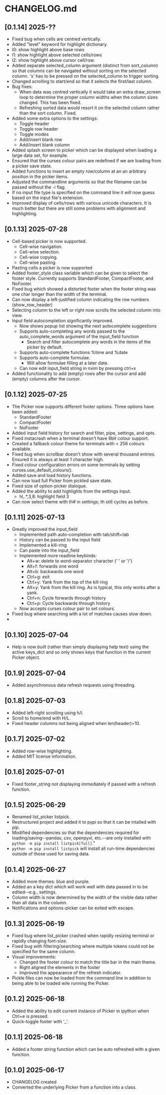 # CHANGELOG.md
## [0.1.14] 2025-??
 - Fixed bug when cells are centred vertically.
 - Added "level" keyword for highlight dictionary.
  - l0: show highlight above base rows
  - l1: show highlight above selected cells/rows
  - l2: show highlight above cursor cell/row.
 - Added separate selected_column argument (distinct from sort_column) so that columns can be navigated without sorting on the selected column. 's' has to be pressed on the selected_column to trigger sorting.
 - Changed scrolling to start/end so that it selects the first/last column.
 - Bug fixes:
   - When data was centred vertically it would take an extra draw_screen loop to determine the proper column widths when the column sizes changed. This has been fixed.
   - Refreshing sorted data would resort it on the selected column rather than the sort column. Fixed.
 - Added some extra options to the settings:
   - Toggle header
   - Toggle row header
   - Toggle modes
   - Add/insert blank row
   - Add/insert blank column
 - Added splash screen to picker which can be displayed when loading a large data set, for example.
 - Ensured that the curses colour pairs are redefined if we are loading from a picker save state.
 - Added functions to insert an empty row/column at an an arbitrary position in the picker items.
 - Adjusted the commandline arguments so that the filename can be passed without the -i flag.
 - If no input file type is specified on the command line it will now guess based on the input file's extension.
 - Improved display of cells/rows with various unicode characters. It is much better but there are still some problems with alignment and highlighting.

## [0.1.13] 2025-07-28
 - Cell-based picker is now supported.
   - Cell-wise navigation.
   - Cell-wise selection.
   - Cell-wise copying.
   - Cell-wise pasting.
 - Pasting cells a picker is now supported
 - Added footer_style class variable which can be given to select the footer style. Currently supports StandardFooter, CompactFooter, and NoFooter.
 - Fixed bug which showed a distorted footer when the footer string was one char longer than the width of the terminal.
 - Can now display a left-justified column indicating the row numbers (show_row_header)
 - Selecting column to the left or right now scrolls the selected column into view.
 - Input field autocompletion significantly improved.
   - Now shows popup list showing the next autocomplete suggestions
   - Supports auto-completing any words passed to the auto_complete_words argument of the input_field function
     - Search and filter autocomplete any words in the items of the picker by default.
   - Supports auto-complete functions %time and %date
   - Supports auto-complete formulae.
     - Will allow formulae filling at a later date.
   - Can now edit input_field string in nvim by pressing ctrl+x
 - Added functionality to add (empty) rows after the cursor and add (empty) columns after the cursor.

## [0.1.12] 2025-07-25
 - The Picker now supports different footer options. Three options have been added:
   - StandardFooter
   - CompactFooter
   - NoFooter
 - Added input field history for search and filter, pipe, settings, and opts. 
 - Fixed instacrash when a terminal doesn't have 8bit colour support.
 - Created a fallback colour theme for terminals with < 256 colours available.
 - Fixed bug when scrollbar doesn't show with several thousand entries. Ensured it is always at least 1 character high.
 - Fixed colour configuration errors on some terminals by setting curses.use_default_colours().
 - Added save and load history functions.
 - Can now load full Picker from pickled save state.
 - Fixed size of option-picker dialogue.
 - Added the ability to add highlights from the settings input.
   - hl,.*,3,8: highlight field 3
 - Can now select theme with th# in settings; th still cycles as before.

## [0.1.11] 2025-07-13
 - Greatly improved the input_field
   - Implemented path auto-completion with tab/shift+tab
   - History can be passed to the input field
   - Implemented a kill-ring
   - Can paste into the input_field
   - Implemented more readline keybinds:
     - Alt+w: delete to word-separator character (' ' or '/')
     - Alt+f: forwards one word
     - Alt+b: backwards one word
     - Ctrl+g: exit
     - Ctrl+y: Yank from the top of the kill ring
     - Alt+y: Yank from the kill ring. As is typical, this only works after a yank.
     - Ctrl+n: Cycle forwards through history
     - Ctrl+p: Cycle backwards through history
   - Now accepts curses colour pair to set colours.
 - Fixed bug where searching with a lot of matches causes slow down.
 - 

## [0.1.10] 2025-07-04
 - Help is now *built* (rather than simply displaying help text) using the active keys_dict and so only shows keys that function in the current Picker object. 

## [0.1.9] 2025-07-04
 - Added asynchronous data refresh requests using threading.

## [0.1.8] 2025-07-03
 - Added left-right scrolling using h/l.
 - Scroll to home/end with H/L.
 - Fixed header columns not being aligned when len(header)>10.

## [0.1.7] 2025-07-02
 - Added row-wise highlighting.
 - Added MIT license information.

## [0.1.6] 2025-07-01
 - Fixed footer_string not displaying immediately if passed with a refresh function.

## [0.1.5] 2025-06-29
 - Renamed list_picker listpick.
 - Restructured project and added it to pypi so that it can be intalled with pip. 
 - Modified dependencies so that the dependencies required for loading/saving--pandas, csv, openpyxl, etc.--are only installed with `python -m pip install listpick[full]`."
  - `python -m pip install listpick` will install all run-time dependencies outside of those used for saving data.

## [0.1.4] 2025-06-27
 - Added more themes: blue and purple.
 - Added an a key dict which will work well with data passed in to be edited--e.g., settings.
 - Column width is now determined by the width of the visible data rather than all data in the column.
 - Notifications and options-picker can be exited with escape.

## [0.1.3] 2025-06-19
 - Fixed bug where list_picker crashed when rapidly resizing terminal or rapidly changing font-size.
 - Fixed bug with filtering/searching where multiple tokens could not be specified for the same column.
 - Visual improvements:
   - Changed the footer colour to match the title bar in the main theme.
   - Right aligned the elements in the footer
   - Improved the appearance of the refresh indicator.
 - Pickle files can now be loaded from the command line in addition to being able to be loaded wile running the Picker.

## [0.1.2] 2025-06-18
 - Added the ability to edit current instance of Picker in ipython when Ctrl+e is pressed.
 - Quick-toggle footer with '_'.

## [0.1.1] 2025-06-18
 - Added a footer string function which can be auto refreshed with a given function.

## [0.1.0] 2025-06-17
 - CHANGELOG created
 - Converted the underlying Picker from a function into a class.
